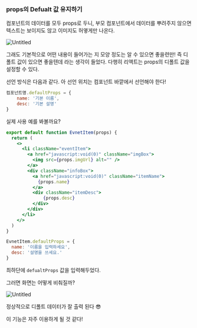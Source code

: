 ### props의 Defualt 값 유지하기

컴포넌트의 데이터를 모두 props로 두니, 부모 컴포넌트에서 데이터를 뿌려주지 않으면 텍스트는 보이지도 않고 이미지도 허옇게만 나온다. 

![Untitled](https://s3-us-west-2.amazonaws.com/secure.notion-static.com/9aaab5c3-7f3a-49d2-9538-75a74ebd8ac3/Untitled.png)

그래도 기본적으로 어떤 내용이 들어가는 지 모양 정도는 알 수 있으면 좋을련만! 즉 디폴트 값이 있으면 좋을텐데 라는 생각이 들었다. 다행히 리액트는 props의 디폴트 값을 설정할 수 있다. 

선언 방식은 다음과 같다. 아 선언 위치는 컴포넌트 바깥에서 선언해야 한다!

```jsx
컴포넌트명.defaultProps = {
	name: '기본 이름',
	desc: '기본 설명'
}
```

실제 사용 예를 봐볼까요?

```jsx
export default function EvnetItem(props) {
  return (
    <>
      <li className="eventItem">
        <a href="javascript:void(0)" className="imgBox">
          <img src={props.imgUrl} alt="" />
        </a>
        <div className="infoBox">
          <a href="javascript:void(0)" className="itemName">
            {props.name}
          </a>
          <div className="itemDesc">
              {props.desc}
          </div>
        </div>
      </li>
    </>
  )
}

EvnetItem.defaultProps = {
  name: '이름을 입력하세요',
  desc: '설명을 쓰세요.'
}
```

최하단에 `defualtProps` 값을 입력해두었다.

그러면 화면는 어떻게 비춰질까?

![Untitled](https://s3-us-west-2.amazonaws.com/secure.notion-static.com/63f6ef13-3919-4c5b-8b94-e864b28c47d3/Untitled.png)

정상적으로 디폴트 데이터가 잘 출력 된다 😎 

이 기능은 자주 이용하게 될 것 같다!